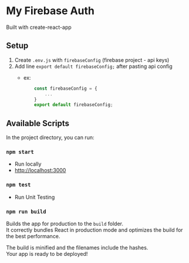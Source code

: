 # My Firebase Auth

Built with create-react-app

## Setup

1. Create `.env.js` with `firebaseConfig` (firebase project - api keys)
2. Add line `export default firebaseConfig;` after pasting api config
    - ex:

        ```js
            const firebaseConfig = {
                ...
            }
            export default firebaseConfig;
        ```

## Available Scripts

In the project directory, you can run:

### `npm start`

- Run locally
- [http://localhost:3000](http://localhost:3000)

### `npm test`

- Run Unit Testing

### `npm run build`

Builds the app for production to the `build` folder.\
It correctly bundles React in production mode and optimizes the build for the best performance.

The build is minified and the filenames include the hashes.\
Your app is ready to be deployed!
